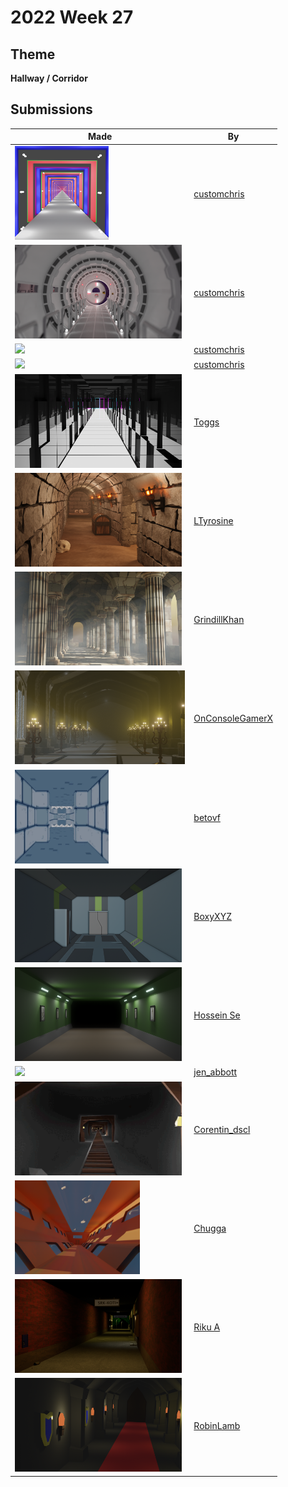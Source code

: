 # 2022 Week 27


## Theme

**Hallway / Corridor**


## Submissions

| Made | By |
|------|----|
| <img src="./customchris/FakeHallway.png" height="150" /> | [customchris](./customchris/) |
| <img src="./customchris/AirLock.png" height="150" /> | [customchris](./customchris/) |
| <img src="./customchris/SyfiHallway2.png" height="150" /> | [customchris](./customchris/) |
| <img src="./customchris/ST_TNG.png" height="150" /> | [customchris](./customchris/) |
| <img src="./Toggs/HallwayFinal.png" height="150" /> | [Toggs](./Toggs/) |
| <img src="./LTyrosine/DungeonCorridor.png" height="150" /> | [LTyrosine](./LTyrosine/) |
| <img src="./GrindillKhan/Weekly_Corridor_GrindillKhan.jpg" height="150" /> | [GrindillKhan](./GrindillKhan/) |
| <img src="./OnConsoleGamerX/Corridor_Medieval2.png" height="150" /> | [OnConsoleGamerX](./OnConsoleGamerX/) |
| <img src="./betovf/prince-of-persia-corridor.gif" height="150" /> | [betovf](./betovf/) |
| <img src="./BoxyXYZ/Week-27.png" height="150" /> | [BoxyXYZ](./BoxyXYZ/) |
| <img src="./HosseinSe/corridoor.png" height="150" /> | [Hossein Se](./HosseinSe/) |
| <img src="./jen_abbott/jsa-scifi-corridor-july2022.png" height="150" /> | [jen_abbott](./jen_abbott/) |
| <img src="./Corentin_dscl/TUNNEL.gif" height="150" /> | [Corentin_dscl](./Corentin_dscl/) |
| <img src="./Chugga/skyhall.png" height="150" /> | [Chugga](./Chugga/) |
| <img src="./RikuA/Kongi_night.png" height="150" /> | [Riku A](./RikuA/) |
| <img src="./RobinLamb/castlecorridor.png" height="150" /> | [RobinLamb](./RobinLamb/) |
